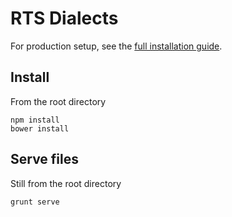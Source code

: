 # RTS Dialects

For production setup, see the [full installation guide](//github.com/jplusplus/rts-parlometre/blob/master/INSTALLATION.md).

## Install

From the root directory

```
npm install
bower install
```

## Serve files

Still from the root directory

```
grunt serve
```

